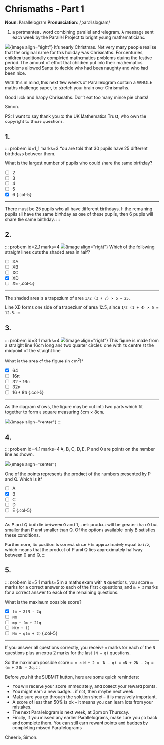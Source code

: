 # Chrismaths - Part 1

<div class="dictionary">

__Noun__: Parallelogram
__Pronunciation__: /ˌparəˈlɛləɡram/

1. a portmanteau word combining parallel and telegram. A message sent each
week by the Parallel Project to bright young mathematicians.

</div>

![](/resources/10-14-chrismaths/santa-simon.png){image align="right"}
It’s nearly Christmas. Not very many people realise that the original name for this holiday was Chrismaths. For centuries, children traditionally completed mathematics problems during the festive period. The amount of effort that children put into their mathematics problems allowed Santa to decide who had been naughty and who had been nice.

With this in mind, this next few week’s of Parallelogram contain a WHOLE maths challenge paper, to stretch your brain over Chrismaths.

Good luck and happy Chrismaths. Don’t eat too many mince pie charts!

Simon.

PS: I want to say thank you to the UK Mathematics Trust, who own the copyright to these questions.


## 1.
<!--- (2004) --->
::: problem id=1_1 marks=3
You are told that 30 pupils have 25 different birthdays between them.  

What is the largest number of pupils who could share the same birthday?

* [ ] 2
* [ ] 3
* [ ] 4
* [ ] 5
* [x] 6
{.col-5}

---

There must be 25 pupils who all have different birthdays. If the remaining pupils all have the same birthday as one of these pupils, then 6 pupils will share the same birthday.
:::


## 2.
<!--- (2004) --->
::: problem id=2_1 marks=4
![](/resources/10-14-chrismaths/7-grid.png){image align="right"}
Which of the following straight lines cuts the shaded area in half?

* [ ] XA
* [ ] XB
* [ ] XC
* [x] XD
* [ ] XE
{.col-5}

---

The shaded area is a trapezium of area `1/2 (3 + 7) × 5 = 25`.  

Line XD forms one side of a trapezium of area 12.5, since `1/2 (1 + 4) × 5 = 12.5`.
:::


## 3.
<!--- (2004) --->
::: problem id=3_1 marks=4
![](/resources/10-14-chrismaths/12-curve.png){image align="right"}
This figure is made from a straight line 16cm long and two quarter circles, one with its centre at the midpoint of the straight line.  

What is the area of the figure (in cm<sup>2</sup>)?

* [x] 64
* [ ] 16π
* [ ] 32 + 16π
* [ ] 32π
* [ ] 16 + 8π
{.col-5}

---
As the diagram shows, the figure may be cut into two parts which fit together to form a square measuring 8cm × 8cm.

![](/resources/10-14-chrismaths/12-curve-answer.png){image align="center"}
:::


## 4.
<!--- (2004) --->
::: problem id=4_1 marks=4
A, B, C, D, E, P and Q are points on the number line as shown.

![](/resources/10-14-chrismaths/17-numberline.png){image align="center"}

One of the points represents the product of the numbers presented by P and Q. Which is it?

* [ ] A
* [x] B
* [ ] C
* [ ] D
* [ ] E
{.col-5}

---

As P and Q both lie between 0 and 1, their product will be greater than 0 but smaller than P and smaller than Q. Of the options available, only B satisfies these conditions.  

Furthermore, its position is correct since `P` is approximately equal to `1/2`, which means that the product of P and Q lies approximately halfway between 0 and Q.
:::


## 5.
<!--- (2004) --->
::: problem id=5_1 marks=5
In a maths exam with `N` questions, you score `m` marks for a correct answer to each of the first `q` questions, and `m + 2` marks for a correct answer to each of the remaining questions.  

What is the maximum possible score?

* [x] `(m + 2)N - 2q`
* [ ] `Nm`
* [ ] `mp + (m + 2)q`
* [ ] `N(m + 1)`
* [ ] `Nm + q(m + 2)`
{.col-5}

---

If you answer all questions correctly, you receive `m` marks for each of the `N` questions plus an extra 2 marks for the last `(N − q)` questions.  

So the maximum possible score `= m × N + 2 × (N − q) = mN + 2N − 2q = (m + 2)N − 2q`.
:::


Before you hit the SUBMIT button, here are some quick reminders:

*	You will receive your score immediately, and collect your reward points.
*	You might earn a new badge... if not, then maybe next week.
*	Make sure you go through the solution sheet – it is massively important.
*	A score of less than 50% is ok – it means you can learn lots from your mistakes.
*	The next Parallelogram is next week, at 3pm on Thursday.
*	Finally, if you missed any earlier Parallelograms, make sure you go back and complete them. You can still earn reward points and badges by completing missed Parallelograms.

Cheerio,
Simon.
